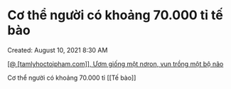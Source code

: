 # Cơ thể người có khoảng 70.000 tỉ tế bào

Created: August 10, 2021 8:30 AM

[[@ [tamlyhoctoipham.com]], Ươm giống một nơron, vun trồng một bộ não](https://www.notion.so/tamlyhoctoipham-com-m-gi-ng-m-t-n-ron-vun-tr-ng-m-t-b-n-o-531de837dc2c40b7ae6bb9c24cccf400)

Cơ thể người có khoảng 70.000 tỉ [[Tế bào]]
